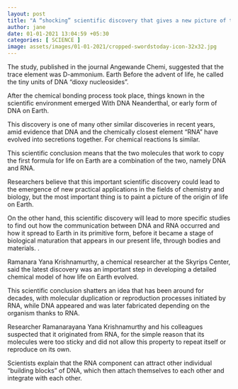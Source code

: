 ```yaml
---
layout: post
title: "A “shocking” scientific discovery that gives a new picture of the origin of life on Earth"
author: jane 
date: 01-01-2021 13:04:59 +05:30 
categories: [ SCIENCE ] 
image: assets/images/01-01-2021/cropped-swordstoday-icon-32x32.jpg
---
```

The study, published in the journal Angewande Chemi, suggested that the trace element was D-ammonium. Earth Before the advent of life, he called the tiny units of DNA “dioxy nucleosides”.

After the chemical bonding process took place, things known in the scientific environment emerged With DNA Neanderthal, or early form of DNA on Earth.

This discovery is one of many other similar discoveries in recent years, amid evidence that DNA and the chemically closest element “RNA” have evolved into secretions together. For chemical reactions Is similar.

This scientific conclusion means that the two molecules that work to copy the first formula for life on Earth are a combination of the two, namely DNA and RNA.

Researchers believe that this important scientific discovery could lead to the emergence of new practical applications in the fields of chemistry and biology, but the most important thing is to paint a picture of the origin of life on Earth.

On the other hand, this scientific discovery will lead to more specific studies to find out how the communication between DNA and RNA occurred and how it spread to Earth in its primitive form, before it became a stage of biological maturation that appears in our present life, through bodies and materials. .

Ramanara Yana Krishnamurthy, a chemical researcher at the Skyrips Center, said the latest discovery was an important step in developing a detailed chemical model of how life on Earth evolved.

This scientific conclusion shatters an idea that has been around for decades, with molecular duplication or reproduction processes initiated by RNA, while DNA appeared and was later fabricated depending on the organism thanks to RNA.

Researcher Ramanarayana Yana Krishnamurthy and his colleagues suspected that it originated from RNA, for the simple reason that its molecules were too sticky and did not allow this property to repeat itself or reproduce on its own.

Scientists explain that the RNA component can attract other individual “building blocks” of DNA, which then attach themselves to each other and integrate with each other.